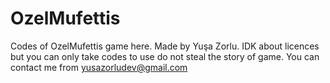 # OzelMufettis
Codes of OzelMufettis game here.
Made by Yuşa Zorlu. 
IDK about licences but you can only take codes to use do not steal the story of game.
You can contact me from yusazorludev@gmail.com
